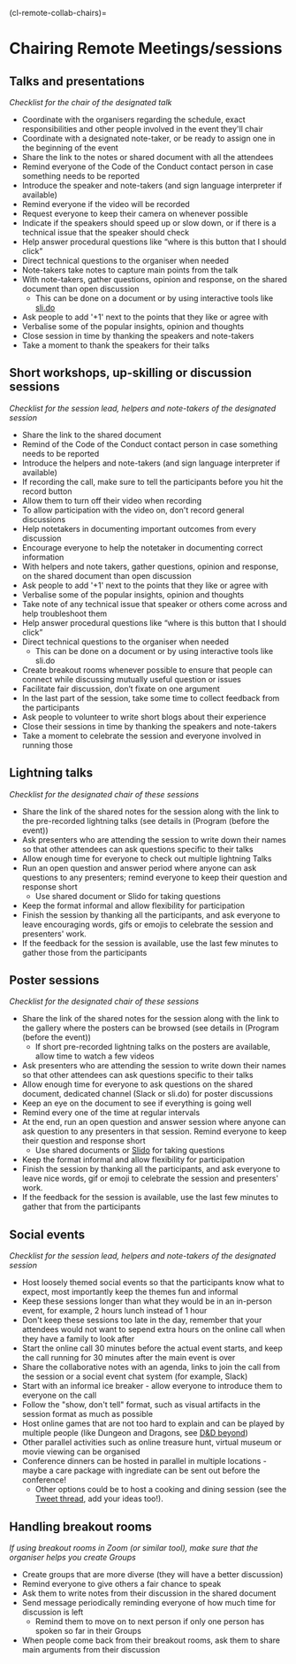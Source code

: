 (cl-remote-collab-chairs)=
# Chairing Remote Meetings/sessions

## Talks and presentations
*Checklist for the chair of the designated talk*

- Coordinate with the organisers regarding the schedule, exact responsibilities and other people involved in the event they'll chair
- Coordinate with a  designated note-taker, or be ready to assign one in the beginning of the event
- Share the link to the notes or shared document with all the attendees
- Remind everyone of the Code of the Conduct contact person in case something needs to be reported
- Introduce the speaker and note-takers (and sign language interpreter if available)
- Remind everyone if the video will be recorded
- Request everyone to keep their camera on whenever possible
- Indicate if the speakers should speed up or slow down, or if there is a technical issue that the speaker should check
- Help answer procedural questions like “where is this button that I should click”
- Direct technical questions to the organiser when needed
- Note-takers take notes to capture main points from the talk
- With note-takers, gather questions, opinion and response, on the shared document than open discussion
  - This can be done on a document or by using interactive tools like [sli.do](https://www.sli.do/)
- Ask people to add '+1' next to the points that they like or agree with
- Verbalise some of the popular insights, opinion and thoughts
- Close session in time by thanking the speakers and note-takers
- Take a moment to thank the speakers for their talks

## Short workshops, up-skilling or discussion sessions

*Checklist for the session lead, helpers and note-takers of the designated session*
- Share the link to the shared document
- Remind of the Code of the Conduct contact person in case something needs to be reported
- Introduce the helpers and note-takers (and sign language interpreter if available)
- If recording the call, make sure to tell the participants before you hit the record button
- Allow them to turn off their video when recording
- To allow participation with the video on, don't record general discussions
- Help notetakers in documenting important outcomes from every discussion
- Encourage everyone to help the notetaker in documenting correct information
- With helpers and note takers, gather questions, opinion and response, on the shared document than open discussion
- Ask people to add '+1' next to the points that they like or agree with
- Verbalise some of the popular insights, opinion and thoughts
- Take note of any technical issue that speaker or others come across and help troubleshoot them
- Help answer procedural questions like “where is this button that I should click”
- Direct technical questions to the organiser when needed
  - This can be done on a document or by using interactive tools like sli.do
- Create breakout rooms  whenever possible to ensure that people can connect while discussing mutually useful question or issues
- Facilitate fair discussion, don’t fixate on one argument
- In the last part of the session, take some time to collect feedback from the participants
- Ask people to volunteer to write short blogs about their experience
- Close their sessions in time by thanking the speakers and note-takers
- Take a moment to celebrate the session and everyone involved in running those

## Lightning talks

*Checklist for the designated chair of these sessions*

- Share the link of the shared notes for the session along with the link to the pre-recorded lightning talks (see details in (Program (before the event))
- Ask presenters who are attending the session to write down their names so that other attendees can ask questions specific to their talks
- Allow enough time for everyone to check out multiple lightning Talks
- Run an open question and answer period where anyone can ask questions to any presenters; remind everyone to keep their question and response short
  - Use shared document or Slido for taking questions
- Keep the format informal and allow flexibility for participation
- Finish the session by thanking all the participants, and ask everyone to leave encouraging words, gifs or emojis to celebrate the session and presenters' work.
- If the feedback for the session is available, use the last few minutes to gather those from the participants

## Poster sessions

*Checklist for the designated chair of these sessions*

- Share the link of the shared notes for the session along with the link to the gallery where the posters can be browsed (see details in (Program (before the event))
  - If short pre-recorded lightning talks on the posters are available, allow time to watch a few videos
- Ask presenters who are attending the session to write down their names so that other attendees can ask questions specific to their talks
- Allow enough time for everyone to ask questions on the shared document, dedicated channel (Slack or sli.do) for poster discussions
- Keep an eye on the document to see if everything is going well
- Remind every one of the time at regular intervals
- At the end, run an open question and answer session where anyone can ask question to any presenters in that session. Remind everyone to keep their question and response short
  - Use shared documents or [Slido](https://www.sli.do/) for taking questions
- Keep the format informal and allow flexibility for participation
- Finish the session by thanking all the participants, and ask everyone to leave nice words, gif or emoji to celebrate the session and presenters' work.
- If the feedback for the session is available, use the last few minutes to gather that from the participants

## Social events

*Checklist for the session lead, helpers and note-takers of the designated session*
- Host loosely themed social events so that the participants know what to expect, most importantly keep the themes fun and informal
- Keep these sessions longer than what they would be in an in-person event, for example, 2 hours lunch instead of 1 hour
- Don't keep these sessions too late in the day, remember that your attendees would not want to sepend extra hours on the online call when they have a family to look after
- Start the online call 30 minutes before the actual event starts, and keep the call running for 30 minutes after the main event is over
- Share the collaborative notes with an agenda, links to join the call from the session or a social event chat system (for example, Slack)
- Start with an informal ice breaker - allow everyone to introduce them to everyone on the call
- Follow the "show, don't tell" format, such as visual artifacts in the session format as much as possible
- Host online games that are not too hard to explain and can be played by multiple people (like Dungeon and Dragons, see [D&D beyond](https://twitter.com/DnDBeyond))
- Other parallel activities such as online treasure hunt, virtual museum or movie viewing can be organised
- Conference dinners can be hosted in parallel in multiple locations - maybe a care package with ingrediate can be sent out before the conference!
  - Other options could be to host a cooking and dining session (see the [Tweet thread](https://twitter.com/kevin_kunzmann/status/1240921979462520834), add your ideas too!).

## Handling breakout rooms

*If using breakout rooms in Zoom (or similar tool), make sure that the organiser helps you create Groups*

- Create groups that are more diverse (they will have a better discussion)
- Remind everyone to give others a fair chance to speak
- Ask them to write notes from their discussion in the shared document
- Send message periodically reminding everyone of how much time for discussion is left
  - Remind them to move on to next person if only one person has spoken so far in their Groups
- When people come back from their breakout rooms, ask them to share main arguments from their discussion
